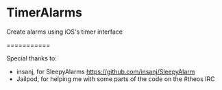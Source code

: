 TimerAlarms
===========

Create alarms using iOS's timer interface

===========

Special thanks to:

- insanj, for SleepyAlarms https://github.com/insanj/SleepyAlarm
- Jailpod, for helping me with some parts of the code on the #theos IRC
